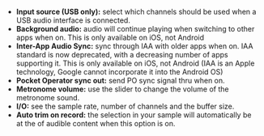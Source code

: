 ---
---

- **Input source (USB only):** select which channels should be used when a USB audio interface is connected.
- **Background audio:** audio will continue playing when switching to other apps when on. This is only available on iOS, not Android
- **Inter-App Audio Sync:** sync through IAA with older apps when on. IAA standard is now deprecated, with a decreasing number of apps supporting it. This is only available on iOS, not Android (IAA is an Apple technology, Google cannot incorporate it into the Android OS)
- **Pocket Operator sync out:** send PO sync signal thru when on.
- **Metronome volume:** use the slider to change the volume of the metronome sound.
- **I/O:** see the sample rate, number of channels and the buffer size.
- **Auto trim on record:** the selection in your sample will automatically be at the of audible content when this option is on.
